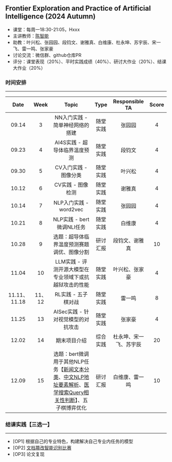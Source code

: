 ## Frontier Exploration and Practice of Artificial Intelligence (2024 Autumn)

- 课堂：每周一18:30-21:05，Hxxx 
- 主讲教师：[陈智能](https://zhinchenfd.github.io/)
- 助教：叶兴松、张园园、段钧文、谢雅真、白维康、杜永坤、苏宇辰、宋一飞、雷一鸣、张家豪
- 讨论交流：微信群、github仓库PR
- 评分：课堂表现（20%）、平时实践成绩（40%）、研讨大作业（20%）、结课大作业（20%）


### 时间安排
----------
|  Date  | Week  |                  Topic                   |   Type   | Responsible TA | Score |
| :----: | :---: | :--------------------------------------: | :------: | :------------: | :---: |
| 09.14  |   3   | NN入门实践 - 简单神经网络的搭建          | 随堂实践 |      张园园        | 4 |
| 09.23  |   4   | AI4S实践 - 超导体临界温度预测            | 随堂实践 |       段钧文       | 4 |
| 09.30  |   5   | CV入门实践 - 图像分类                    | 随堂实践 |       叶兴松       | 4 |
| 10.12  |   6   | CV实践 - 图像检测                        | 随堂实践 |       谢雅真       | 4 |
| 10.14  |   7   | NLP入门实践 - word2vec                   | 随堂实践 |       张园园       | 4 |
| 10.21  |   8   | NLP实践 - bert微调NLI任务                      | 随堂实践 |       白维康       | 4 |
| 10.28  |  9   | 选题：超导体临界温度预测赛题调优、图像分割                   | 研讨汇报 |       段钧文、谢雅真       | 10 |
| 11.04  |  10   | LLM实践 - 评测开源大模型在专业领域下或抗越狱攻击的性能 | 随堂实践 |       叶兴松、张家豪       | 4 |
| 11.11、11.18  | 11、12 | RL实践 - 五子棋对战                      | 随堂实践 |       雷一鸣       | 8 |
| 11.25  |  13   | AISec实践 - 针对视觉模型的对抗攻击                              | 随堂实践 |       张家豪       | 4 |
| 12.02  |  14   | 期末项目介绍                              | 综合实践 |       杜永坤、宋一飞、苏宇辰       | 20 |
| 12.09  |  15   | 选题：bert微调用于其他NLP任务【[新闻文本分类](https://tianchi.aliyun.com/competition/entrance/531810)、[中文NLP地址要素解析](https://tianchi.aliyun.com/competition/entrance/531900)、[医学搜索Query相关性判断](https://tianchi.aliyun.com/competition/entrance/532001)】、五子棋博弈优化      | 研讨汇报 |       白维康、雷一鸣       | 10 |

### 结课实践【三选一】
----------
- [OP1] 根据自己的专业特色，构建解决自己专业内任务的模型
- [OP2] [文档篡改智能识别比赛](https://tianchi.aliyun.com/competition/entrance/532223/information)
- [OP3] 论文复现  
